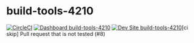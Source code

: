 # build-tools-4210

[![CircleCI](https://circleci.com/gh/pantheon-ci-bot/build-tools-4210.svg?style=shield)](https://circleci.com/gh/pantheon-ci-bot/build-tools-4210)
[![Dashboard build-tools-4210](https://img.shields.io/badge/dashboard-build_tools_4210-yellow.svg)](https://dashboard.pantheon.io/sites/13ef514d-d765-4400-bb1d-af7e68260924#dev/code)
[![Dev Site build-tools-4210](https://img.shields.io/badge/site-build_tools_4210-blue.svg)](http://dev-build-tools-4210.pantheonsite.io/)[ci skip] Pull request that is not tested (#8)
